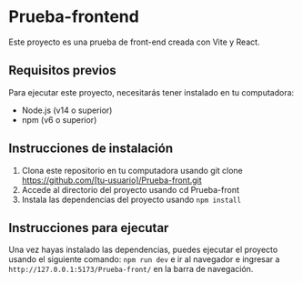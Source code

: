 ﻿# Prueba-frontend

Este proyecto es una prueba de front-end creada con Vite y React.

## Requisitos previos

Para ejecutar este proyecto, necesitarás tener instalado en tu computadora:

- Node.js (v14 o superior)
- npm (v6 o superior)

## Instrucciones de instalación

1. Clona este repositorio en tu computadora usando git clone https://github.com/[tu-usuario]/Prueba-front.git
2. Accede al directorio del proyecto usando cd Prueba-front
3. Instala las dependencias del proyecto usando `npm install`

## Instrucciones para ejecutar

Una vez hayas instalado las dependencias, puedes ejecutar el proyecto usando el siguiente comando:
`npm run dev` e ir al navegador e ingresar a `http://127.0.0.1:5173/Prueba-front/` en la barra de navegación.
